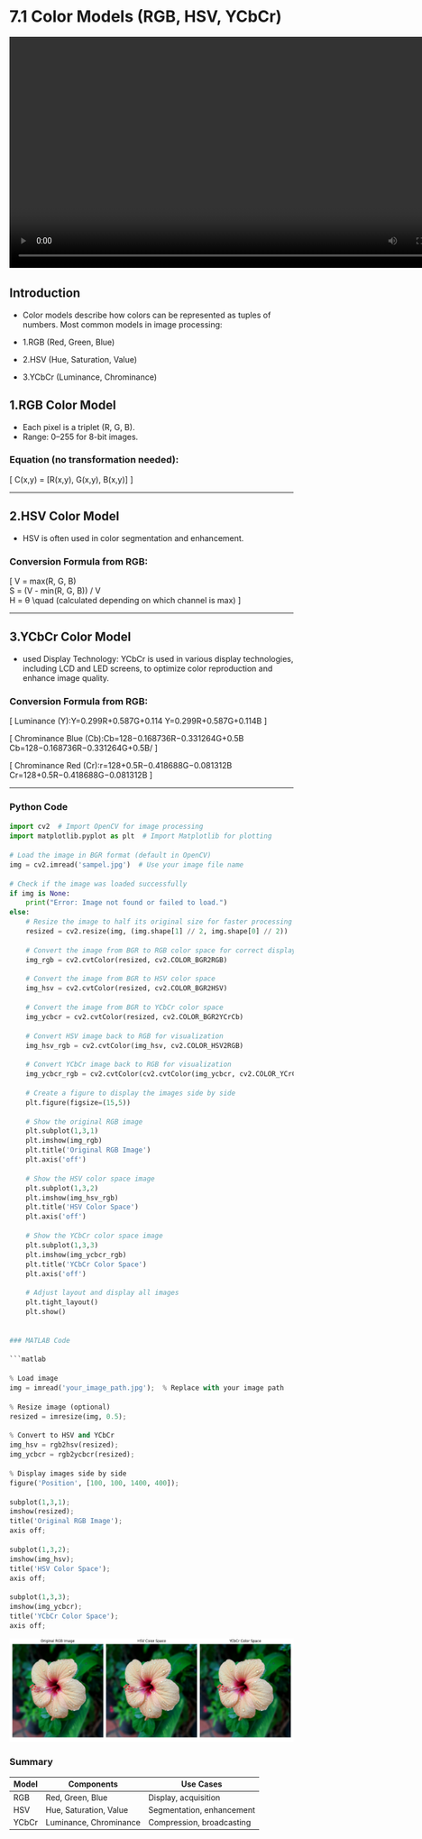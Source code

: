 
# 7.1 Color Models (RGB, HSV, YCbCr)

<video width="800" height="410" controls>
    <source src="photows/FundamentalsofColoImageProcessing.mp4" type="video/mp4">
    Your browser does not support the video tag.
  </video



---

##  Introduction
 
 - Color models describe how colors can be represented as tuples of numbers. Most common models in image processing:

- 1.RGB (Red, Green, Blue)
- 2.HSV (Hue, Saturation, Value)
- 3.YCbCr (Luminance, Chrominance)



## 1.RGB Color Model

- Each pixel is a triplet (R, G, B).  
- Range: 0–255 for 8-bit images.
### Equation (no transformation needed):

\[
C(x,y) = [R(x,y), G(x,y), B(x,y)]
\]

---

## 2.HSV Color Model

- HSV is often used in color segmentation and enhancement.

### Conversion Formula from RGB:
\[
V = max(R, G, B)  
S = (V - min(R, G, B)) / V  
H = θ \quad (calculated depending on which channel is max)
\]

---

## 3.YCbCr Color Model

- used Display Technology: YCbCr is used in various display technologies, including LCD and LED screens, to optimize color reproduction and enhance image quality.

### Conversion Formula from RGB:

\[
Luminance (Y):Y=0.299R+0.587G+0.114 Y=0.299R+0.587G+0.114B
\]

\[
 Chrominance Blue (Cb):Cb=128−0.168736R−0.331264G+0.5B Cb=128−0.168736R−0.331264G+0.5B/
\]

\[
Chrominance Red (Cr):r=128+0.5R−0.418688G−0.081312B Cr=128+0.5R−0.418688G−0.081312B
\]

---

###  Python Code 

```python
import cv2  # Import OpenCV for image processing
import matplotlib.pyplot as plt  # Import Matplotlib for plotting

# Load the image in BGR format (default in OpenCV)
img = cv2.imread('sampel.jpg')  # Use your image file name

# Check if the image was loaded successfully
if img is None:
    print("Error: Image not found or failed to load.")
else:
    # Resize the image to half its original size for faster processing (optional)
    resized = cv2.resize(img, (img.shape[1] // 2, img.shape[0] // 2))

    # Convert the image from BGR to RGB color space for correct display with Matplotlib
    img_rgb = cv2.cvtColor(resized, cv2.COLOR_BGR2RGB)

    # Convert the image from BGR to HSV color space
    img_hsv = cv2.cvtColor(resized, cv2.COLOR_BGR2HSV)

    # Convert the image from BGR to YCbCr color space
    img_ycbcr = cv2.cvtColor(resized, cv2.COLOR_BGR2YCrCb)

    # Convert HSV image back to RGB for visualization
    img_hsv_rgb = cv2.cvtColor(img_hsv, cv2.COLOR_HSV2RGB)

    # Convert YCbCr image back to RGB for visualization
    img_ycbcr_rgb = cv2.cvtColor(cv2.cvtColor(img_ycbcr, cv2.COLOR_YCrCb2BGR), cv2.COLOR_BGR2RGB)

    # Create a figure to display the images side by side
    plt.figure(figsize=(15,5))

    # Show the original RGB image
    plt.subplot(1,3,1)
    plt.imshow(img_rgb)
    plt.title('Original RGB Image')
    plt.axis('off')

    # Show the HSV color space image
    plt.subplot(1,3,2)
    plt.imshow(img_hsv_rgb)
    plt.title('HSV Color Space')
    plt.axis('off')

    # Show the YCbCr color space image
    plt.subplot(1,3,3)
    plt.imshow(img_ycbcr_rgb)
    plt.title('YCbCr Color Space')
    plt.axis('off')

    # Adjust layout and display all images
    plt.tight_layout()
    plt.show()


### MATLAB Code

```matlab

% Load image
img = imread('your_image_path.jpg');  % Replace with your image path

% Resize image (optional)
resized = imresize(img, 0.5);

% Convert to HSV and YCbCr
img_hsv = rgb2hsv(resized);
img_ycbcr = rgb2ycbcr(resized);

% Display images side by side
figure('Position', [100, 100, 1400, 400]);

subplot(1,3,1);
imshow(resized);
title('Original RGB Image');
axis off;

subplot(1,3,2);
imshow(img_hsv);
title('HSV Color Space');
axis off;

subplot(1,3,3);
imshow(img_ycbcr);
title('YCbCr Color Space');
axis off;

```

![alt](photows/ColorModels1.png) 





### Summary

| Model   | Components     | Use Cases                 |
|---------|----------------|---------------------------|
| RGB     | Red, Green, Blue | Display, acquisition     |
| HSV     | Hue, Saturation, Value | Segmentation, enhancement |
| YCbCr   | Luminance, Chrominance | Compression, broadcasting |
